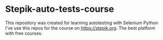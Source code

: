 # Stepik-auto-tests-course
This repository was created for learning autotesting with Selenium Python
I've use this repos for the course on https://stepik.org. The best platform with free courses. 
